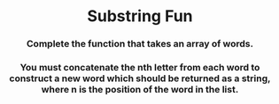 <div align = 'center'>

# Substring Fun

</div>

<div align = 'center'>

<h3>Complete the function that takes an array of words.</h3>

<h3>You must concatenate the nth letter from each word to construct a new word which should be returned as a string, where n is the position of the word in the list.</h3>

</div>
